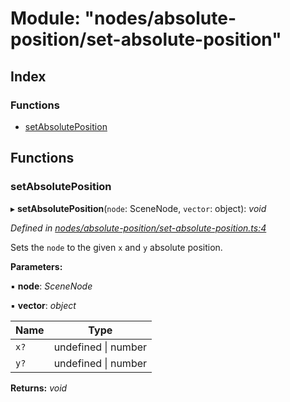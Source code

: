 
# Module: "nodes/absolute-position/set-absolute-position"

## Index

### Functions

* [setAbsolutePosition](_nodes_absolute_position_set_absolute_position_.md#setabsoluteposition)

## Functions

###  setAbsolutePosition

▸ **setAbsolutePosition**(`node`: SceneNode, `vector`: object): *void*

*Defined in [nodes/absolute-position/set-absolute-position.ts:4](https://github.com/yuanqing/create-figma-plugin/blob/c1a9a79/packages/utilities/src/nodes/absolute-position/set-absolute-position.ts#L4)*

Sets the `node` to the given `x` and `y` absolute position.

**Parameters:**

▪ **node**: *SceneNode*

▪ **vector**: *object*

Name | Type |
------ | ------ |
`x?` | undefined &#124; number |
`y?` | undefined &#124; number |

**Returns:** *void*
